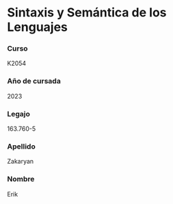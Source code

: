 # Sintaxis y Semántica de los Lenguajes

### Curso
K2054

### Año de cursada
2023

### Legajo
163.760-5

### Apellido
Zakaryan

### Nombre
Erik
